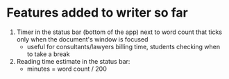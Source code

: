 # Features added to writer so far

1. Timer in the status bar (bottom of the app) next to word count that ticks only when the document's window is focused
    - useful for consultants/lawyers billing time, students checking when to take a break
2. Reading time estimate in the status bar:
    - minutes = word count / 200
